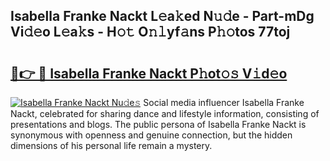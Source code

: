 ## Isabella Franke Nackt L𝚎a𝚔ed N𝚞𝚍e - Part-mDg Vi𝚍𝚎o L𝚎a𝚔s - H𝚘𝚝 O𝚗𝚕yf𝚊ns P𝚑𝚘tos 77toj

# <h2><a href="http://kfbimtg.oniu.top/?m=Isabella+Franke+Nackt">🔗👉 🔴 Isabella Franke Nackt P𝚑ot𝚘𝚜 V𝚒d𝚎o</a></h2>

[![Isabella Franke Nackt Nu𝚍e𝚜](https://i.imgur.com/0qMVB7G.gif)](http://kfbimtg.oniu.top/?m=Isabella+Franke+Nackt)
Social media influencer Isabella Franke Nackt, celebrated for sharing dance and lifestyle information, consisting of presentations and blogs. The public persona of Isabella Franke Nackt is synonymous with openness and genuine connection, but the hidden dimensions of his personal life remain a mystery.  
